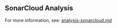 ## SonarCloud Analysis

For more information, see: [analysis-sonarcloud.md](analysis-sonarcloud.md)
